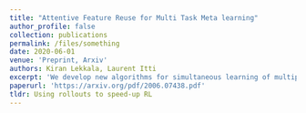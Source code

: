 ```yaml
---
title: "Attentive Feature Reuse for Multi Task Meta learning"
author_profile: false
collection: publications
permalink: /files/something
date: 2020-06-01
venue: 'Preprint, Arxiv'
authors: Kiran Lekkala, Laurent Itti
excerpt: 'We develop new algorithms for simultaneous learning of multiple tasks (e.g., image classification, depth estimation), and for adapting to unseen task/domain distributions within those high-level tasks (e.g., different environments). First, we learn common representations underlying all tasks. We then propose an attention mechanism to dynamically specialize the network, at runtime, for each task. Our approach is based on weighting each feature map of the backbone network, based on its relevance to a particular task.'
paperurl: 'https://arxiv.org/pdf/2006.07438.pdf'
tldr: Using rollouts to speed-up RL
---
```

